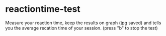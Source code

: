 # reactiontime-test
Measure your reaction time, keep the results on graph (jpg saved) and tells you the average recation time of your session. (press "b" to stop the test) 
